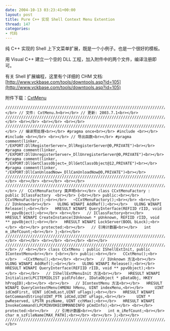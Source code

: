 ```yaml
---
date: 2004-10-13 03:23:41+00:00
layout: post
title: Pure C++ 实现 Shell Context Menu Extention
thread: 147
categories:
- 代码
---
```


纯 C++ 实现的 Shell 上下文菜单扩展，既是一个小例子。也是一个很好的模板。

  


用 Visual C++ 建立一个空的 DLL 工程，加入附件中的两个文件，编译注册即可。

  


有关 Shell 扩展编程，这里有个详细的 CHM 文档: [http://www.vckbase.com/tools/downtools.asp?id=105](http://www.vckbase.com/tools/downtools.asp?id=105)

  
附件下载：[CxtMenu](/assets/1097580159.rar)

  


<!-- more -->  

    
    ////////////////////////////////////////////////////////////////////////////////////////////////////<br></br> // 文件: CxtMenu.h<br></br> // 更新: 2003.7.1<br></br> ////////////////////////////////////////////////////////////////////////////////////////////////////<br></br> <br></br> <br></br> <br></br> ////////////////////////////////////////////////////////////////////////////////////////////////////<br></br> // 编译预处理<br></br> #pragma once<br></br> #include <br></br> #include <br></br> <br></br> // 导出函数<br></br> #pragma comment(linker, "/EXPORT:DllRegisterServer=_DllRegisterServer@0,PRIVATE")<br></br> #pragma comment(linker, "/EXPORT:DllUnregisterServer=_DllUnregisterServer@0,PRIVATE")<br></br> #pragma comment(linker, "/EXPORT:DllGetClassObject=_DllGetClassObject@12,PRIVATE")<br></br> #pragma comment(linker, "/EXPORT:DllCanUnloadNow=_DllCanUnloadNow@0,PRIVATE")<br></br> ////////////////////////////////////////////////////////////////////////////////////////////////////<br></br> <br></br> <br></br> <br></br> ////////////////////////////////////////////////////////////////////////////////////////////////////<br></br> //  CCxtMenuFactory 类声明<br></br> class CCxtMenuFactory : public IClassFactory  <br></br> {<br></br> public:<br></br>   CCxtMenuFactory();<br></br>   ~CCxtMenuFactory();<br></br> <br></br>   // IUnknown<br></br>   ULONG WINAPI AddRef();<br></br>   ULONG WINAPI Release();<br></br>   HRESULT WINAPI QueryInterface(REFIID rIID, void ** ppvObject);<br></br> <br></br>   // IClassFactory<br></br>   HRESULT WINAPI CreateInstance(IUnknown * pUnknown, REFIID rIID, void ** ppvObject);<br></br>   HRESULT WINAPI LockServer(BOOL bLock);<br></br> <br></br> protected:<br></br>   // 引用计数器<br></br>   int m_iRefCount;<br></br> };<br></br> ////////////////////////////////////////////////////////////////////////////////////////////////////<br></br> <br></br> <br></br> <br></br> <br></br> ////////////////////////////////////////////////////////////////////////////////////////////////////<br></br> // <br></br> class CCxtMenu : public IShellExtInit, public IContextMenu<br></br> {<br></br> public:<br></br>   CCxtMenu();<br></br>   ~CCxtMenu();<br></br> <br></br>   // IUnknown 方法<br></br>   ULONG WINAPI AddRef();<br></br>   ULONG WINAPI Release();<br></br>   HRESULT WINAPI QueryInterface(REFIID rIID, void ** ppvObject);<br></br> <br></br>   // IShellExtMenuInit 方法<br></br>   HRESULT WINAPI Initialize(LPCITEMIDLIST pidlFolder, IDataObject * pDataObj, HKEY hProgID);<br></br> <br></br>   // IContextMenu 方法<br></br>   HRESULT WINAPI QueryContextMenu(HMENU hMenu, UINT indexMenu,<br></br>     UINT idCmdFirst, UINT idCmdLast,UINT uFlags);<br></br>   HRESULT WINAPI GetCommandString(UINT_PTR idCmd,UINT uFlags,<br></br>     UINT * pwReserved, LPSTR pszName, UINT cchMax);<br></br>   HRESULT WINAPI InvokeCommand(LPCMINVOKECOMMANDINFO pCmdInfo);<br></br> <br></br> protected:<br></br>   // 引用计数器<br></br>   int m_iRefCount;<br></br>   char m_szFileName[MAX_PATH];<br></br> <br></br> };<br></br> ////////////////////////////////////////////////////////////////////////////////////////////////////<br></br> 
